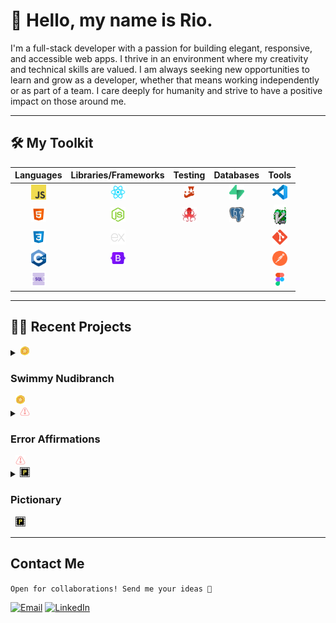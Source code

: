 # 👋 Hello, my name is Rio.

I'm a full-stack developer with a passion for building elegant, responsive, and accessible web apps. I thrive in an environment where my creativity and technical skills are valued. I am always seeking new opportunities to learn and grow as a developer, whether that means working independently or as part of a team. I care deeply for humanity and strive to have a positive impact on those around me. <br>

---

## 🛠️ My Toolkit

|                                        Languages                                        |                                                 Libraries/Frameworks                                                 |                                             Testing                                             |                                                 Databases                                                  |                                         Tools                                         |
| :-------------------------------------------------------------------------------------: | :------------------------------------------------------------------------------------------------------------------: | :---------------------------------------------------------------------------------------------: | :--------------------------------------------------------------------------------------------------------: | :-----------------------------------------------------------------------------------: |
| <img src="assets/Logos/JS_Logos/64px-JavaScript-logo.png" alt="JavaScript" width="24"/> | <img src="assets/Logos/React_Logos/1174949_js_react js_logo_react_react native_icon.png" alt="React.js" width="24"/> |       <img src="assets/Logos/jest_Logos/jest-logo-svg-vector.svg" alt="Jest" width="18"/>       |         <img src="assets/Logos/Supabase_logos/supabase-logo-icon.png" alt="Supabase" width="24"/>          | <img src="assets/Logos/visual-studio-code_Logos/vscode.png" alt="VSCode" width="24"/> |
|    <img src="assets/Logos/HTML_Logos/icons8-html-5-48.png" alt="HTML5" width="24"/>     |                   <img src="assets/Logos/NodeJS_Logos/node-js (2).png" alt="Node.js" width="24"/>                    | <img src="assets/Logos/React_Testing_Lib_Logos/octopus-64x64.png" alt="JavaScript" width="24"/> | <img src="assets/Logos/PostgreSQL_Logos/PostgreSQL_logo.3colors.120x120.png" alt="PostgreSQL" width="24"/> |       <img src="assets/Logos/Vim_Logos/vim_on_fire.gif" alt="Vim" width="20"/>        |
|      <img src="assets/Logos/CSS_Logos/icons8-css3-48.png" alt="CSS3" width="24"/>       |           <img src="assets/Logos/Express.js_logos/output-onlinepngtools.png" alt="Express.js" width="24"/>           |                                                                                                 |                                                                                                            |      <img src="assets/Logos/Git_Logos/Git-Icon-1788C.png" alt="Git" width="24"/>      |
|    <img src="assets/Logos/C++_Logos/ISO_C++_Logo.svg (2).png" alt="C++" width="24"/>    |               <img src="assets/Logos/Bootstrap_Logos/bootstrap-logo.svg" alt="Bootstrap" width="24"/>                |                                                                                                 |                                                                                                            |  <img src="assets/Logos/Postman_Logos/getpostman-icon.svg" alt="Github" width="24"/>  |
|       <img src="assets/Logos/SQL_Icons/icons8-sql-96.png" alt="SQL" width="24"/>        |                                                                                                                      |                                                                                                 |                                                                                                            |      <img src="assets/Logos/Figma-Logos/Figma-Icon.svg" alt="Figma" width="14"/>      |

---

<h2> 👨‍💻 Recent Projects</h2>

<details>
 
 <summary> <img src="assets/Swimmy_Nudibranch_Images/starfish-coin.png" alt="JavaScript" width="16"/>&nbsp;  <h3> Swimmy Nudibranch </h3>&nbsp;  <img src="assets/Swimmy_Nudibranch_Images/starfish-coin.png" alt="JavaScript" width="16"/></summary>

<img src="assets/Swimmy_Nudibranch_Images/Swimmy_Nudibranch.gif" alt="JavaScript" width="420"/>

An aquatic spin on the (in)famous iPhone game: "Flappy Bird". I built this with a small team for a 3-day hackathon, the theme being "Under the Sea". It features all original pixel art and music.

[Play](https://swimmy-nudibranch.netlify.app/) • [GitHub](https://github.com/Nervous-Nudibranchs/Swimmyy-Nudibranch)

 </details>
 
 <details>
 
 <summary> <img src="assets/Error_Affirmations_Images/pink-02 2 (1).png" alt="JavaScript" width="16"/>&nbsp;  <h3>Error Affirmations</h3>&nbsp;  <img src="assets/Error_Affirmations_Images/pink-02 2 (1).png" alt="JavaScript" width="16"/></summary>

<img src="assets/Error_Affirmations_Images/notificationbar.png" alt="JavaScript" width="420"/><br/>
<img src="assets/Error_Affirmations_Images/Jest_Example_Default.png" alt="JavaScript" width="420"/>

A full-stack app that provides an API for delivering code-related affirmations to developers. The application includes 3 UI's: a VSCode Extension, a Jest Reporter and a website.

[VS Code Extension](https://marketplace.visualstudio.com/items?itemName=VSCodeEmpaths.erroraffirmations) • [Jest Reporter](https://www.npmjs.com/package/error-affirmations) • [Website](https://error-affirmations.netlify.app/) • [GitHub](https://github.com/orgs/VSCode-Empaths/repositories)

  </details>

<details>
 
 <summary> <img src="assets/Pictionary_Images/favicon.png" alt="JavaScript" width="16"/>&nbsp;  <h3> Pictionary </h3>&nbsp;  <img src="assets/Pictionary_Images/favicon.png" alt="JavaScript" width="16"/></summary>

<img src="assets/Pictionary_Images/pictionary_demo.gif" alt="JavaScript" width="420"/>

A multiplayer, real-time drawing game inspired by the popular board game, Pictionary. Players can sign-up, create or join a game room, and earn points as a drawer or guesser in 1-minute rounds.

[Play](https://moody-pictionary.netlify.app/) • [GitHub](https://github.com/themoodymarsupials/pictionary)

</details>
 
 ---

## Contact Me

`Open for collaborations! Send me your ideas 📩`

[![Email](https://img.shields.io/static/v1?message=Email&logo=gmail&color=DB4437&logoColor=EAEAEA&label=%20&style=for-the-badge)](mailto:rioredwards@gmail.com)
[![LinkedIn](https://img.shields.io/static/v1?message=LinkedIn&logo=linkedin&color=0277B5&logoColor=EAEAEA&label=%20&style=for-the-badge)](https://www.linkedin.com/in/rio-edwards/)
